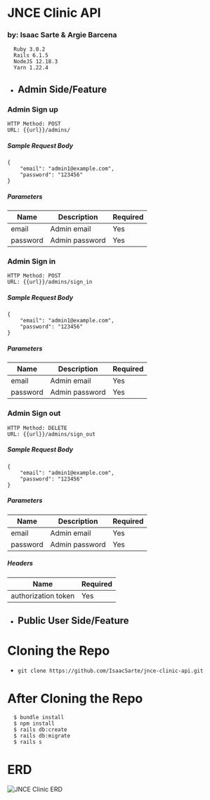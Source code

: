 # JNCE Clinic API
### by: Isaac Sarte & Argie Barcena

```
  Ruby 3.0.2
  Rails 6.1.5
  NodeJS 12.18.3
  Yarn 1.22.4
```

* ## **Admin Side/Feature**

### Admin Sign up
```
HTTP Method: POST
URL: {{url}}/admins/
```

##### Sample Request Body

```
{
    "email": "admin1@example.com",
    "password": "123456"
}
```
##### Parameters

Name | Description | Required | 
--- | --- | --- | 
email | Admin email | Yes |
password | Admin password | Yes |

### Admin Sign in
```
HTTP Method: POST
URL: {{url}}/admins/sign_in
```

##### Sample Request Body

```
{
    "email": "admin1@example.com",
    "password": "123456"
}
```
##### Parameters

Name | Description | Required | 
--- | --- | --- | 
email | Admin email | Yes |
password | Admin password | Yes |

### Admin Sign out
```
HTTP Method: DELETE
URL: {{url}}/admins/sign_out
```

##### Sample Request Body

```
{
    "email": "admin1@example.com",
    "password": "123456"
}
```
##### Parameters

Name | Description | Required | 
--- | --- | --- | 
email | Admin email | Yes |
password | Admin password | Yes |

##### Headers

Name | Required | 
--- | --- | 
authorization token | Yes |

* ## **Public User Side/Feature**

# Cloning the Repo

* `git clone https://github.com/IsaacSarte/jnce-clinic-api.git`

# After Cloning the Repo

```
  $ bundle install
  $ npm install
  $ rails db:create
  $ rails db:migrate
  $ rails s
```

# ERD
![JNCE Clinic ERD](https://user-images.githubusercontent.com/82153590/160265089-539c5e4e-9125-47a3-a0f6-d6b9b84dce06.png)
